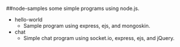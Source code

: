 ##node-samples
some simple programs using node.js.
* hello-world
    * Sample program using express, ejs, and mongoskin.
* chat
    * Simple chat program using socket.io, express, ejs, and jQuery.